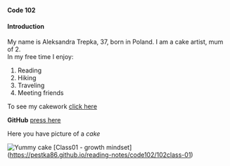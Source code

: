 **Code 102**


#### Introduction  

My name is Aleksandra Trepka, 37, born in Poland. I am a cake artist, mum of 2.  
In my free time I enjoy:
1. Reading
2. Hiking
3. Traveling
4. Meeting friends 

To see my cakework [click here](https://www.facebook.com/CakeFactory.2)

**GitHub** [press here](https://github.com/pestka86)

Here you have picture of a *cake*

![Yummy cake](https://th.bing.com/th/id/OIP.Oe3leI8vpgxt4FhSm_zbhgHaLG?w=144&h=193&c=7&r=0&o=5&dpr=1.3&pid=1.7)
[Class01 - growth mindset] (https://pestka86.github.io/reading-notes/code102/102class-01)
